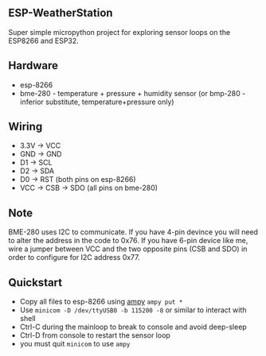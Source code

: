 ESP-WeatherStation
------------------
Super simple micropython project for exploring sensor loops on the ESP8266 and ESP32.

Hardware
--------
* esp-8266
* bme-280 - temperature + pressure + humidity sensor (or bmp-280 - inferior substitute, temperature+pressure only)

Wiring
------
* 3.3V -> VCC
* GND -> GND
* D1 -> SCL
* D2 -> SDA
* D0 -> RST (both pins on esp-8266)
* VCC -> CSB -> SDO (all pins on bme-280)

Note
----
BME-280 uses I2C to communicate. If you have 4-pin devince you will need to
alter the address in the code to 0x76. If you have 6-pin device like me, wire
a jumper between VCC and the two opposite pins (CSB and SDO) in order to
configure for I2C address 0x77.

Quickstart
----------
* Copy all files to esp-8266 using [ampy](https://github.com/pycampers/ampy) `ampy put *`
* Use `minicom -D /dev/ttyUSB0 -b 115200 -8` or similar to interact with shell
* Ctrl-C during the mainloop to break to console and avoid deep-sleep
* Ctrl-D from console to restart the sensor loop
* you must quit `minicom` to use `ampy`
